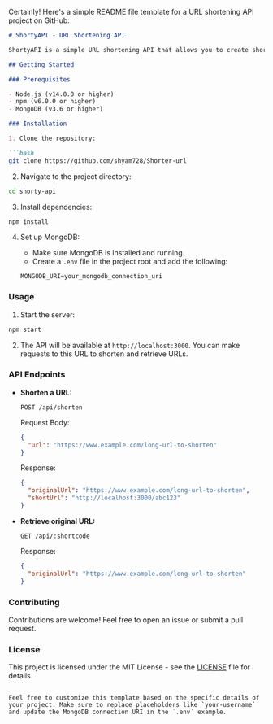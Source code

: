 Certainly! Here's a simple README file template for a URL shortening API project on GitHub:

```markdown
# ShortyAPI - URL Shortening API

ShortyAPI is a simple URL shortening API that allows you to create shortened versions of long URLs. This project is designed to be easy to set up and use.

## Getting Started

### Prerequisites

- Node.js (v14.0.0 or higher)
- npm (v6.0.0 or higher)
- MongoDB (v3.6 or higher)

### Installation

1. Clone the repository:

```bash
git clone https://github.com/shyam728/Shorter-url
```

2. Navigate to the project directory:

```bash
cd shorty-api
```

3. Install dependencies:

```bash
npm install
```

4. Set up MongoDB:

   - Make sure MongoDB is installed and running.
   - Create a `.env` file in the project root and add the following:

   ```env
   MONGODB_URI=your_mongodb_connection_uri
   ```

### Usage

1. Start the server:

```bash
npm start
```

2. The API will be available at `http://localhost:3000`. You can make requests to this URL to shorten and retrieve URLs.

### API Endpoints

- **Shorten a URL:**

  ```http
  POST /api/shorten
  ```

  Request Body:

  ```json
  {
    "url": "https://www.example.com/long-url-to-shorten"
  }
  ```

  Response:

  ```json
  {
    "originalUrl": "https://www.example.com/long-url-to-shorten",
    "shortUrl": "http://localhost:3000/abc123"
  }
  ```

- **Retrieve original URL:**

  ```http
  GET /api/:shortcode
  ```

  Response:

  ```json
  {
    "originalUrl": "https://www.example.com/long-url-to-shorten"
  }
  ```

### Contributing

Contributions are welcome! Feel free to open an issue or submit a pull request.

### License

This project is licensed under the MIT License - see the [LICENSE](LICENSE) file for details.
```

Feel free to customize this template based on the specific details of your project. Make sure to replace placeholders like `your-username` and update the MongoDB connection URI in the `.env` example.
